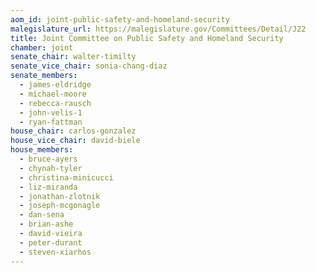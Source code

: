 ```yaml
---
aom_id: joint-public-safety-and-homeland-security
malegislature_url: https://malegislature.gov/Committees/Detail/J22
title: Joint Committee on Public Safety and Homeland Security
chamber: joint
senate_chair: walter-timilty
senate_vice_chair: sonia-chang-diaz
senate_members:
  - james-eldridge
  - michael-moore
  - rebecca-rausch
  - john-velis-1
  - ryan-fattman
house_chair: carlos-gonzalez
house_vice_chair: david-biele
house_members:
  - bruce-ayers
  - chynah-tyler
  - christina-minicucci
  - liz-miranda
  - jonathan-zlotnik
  - joseph-mcgonagle
  - dan-sena
  - brian-ashe
  - david-vieira
  - peter-durant
  - steven-xiarhos
---
```


